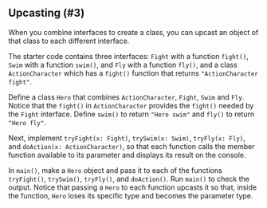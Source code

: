 ## Upcasting (#3)

When you combine interfaces to create a class, you can upcast an object of that
class to each different interface.

The starter code contains three interfaces: `Fight` with a function `fight()`,
`Swim` with a function `swim()`, and `Fly` with a function `fly()`, and a class
`ActionCharacter` which has a `fight()` function that returns `"ActionCharacter
fight"`.

Define a class `Hero` that combines `ActionCharacter`, `Fight`, `Swim` and
`Fly`. Notice that the `fight()` in `ActionCharacter` provides the `fight()`
needed by the `Fight` interface. Define `swim()` to return `"Hero swim"` and
`fly()` to return `"Hero fly"`.

Next, implement `tryFight(x: Fight)`, `trySwim(x: Swim)`, `tryFly(x: Fly)`,
and `doAction(x: ActionCharacter)`, so that each function calls the member
function available to its parameter and displays its result on the console.

In `main()`, make a `Hero` object and pass it to each of the functions
`tryFight()`, `trySwim()`, `tryFly()`, and `doAction()`. Run `main()` to check
the output. Notice that passing a `Hero` to each function upcasts it so that,
inside the function, `Hero` loses its specific type and becomes the parameter
type.